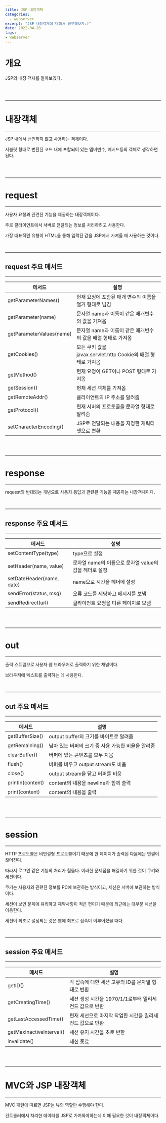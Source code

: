 ```yaml
---
title: JSP 내장객체
categories: 
  - webserver
excerpt: "JSP 내장객체에 대해서 공부해보자:)"
date: 2022-04-20
tags:
- webserver
---
```


# 개요

JSP의 내장 객체를 알아보겠다.


<br />
<br />

---

# 내장객체

---

JSP 내에서 선언하지 않고 사용하는 객체이다.

서블릿 형태로 변환된 코드 내에 포함되어 있는 멤버변수, 메서드등의 객체로 생각하면 된다.


<br />
<br />

---

# request

---

사용자 요청과 관련된 기능을 제공하는 내장객체이다.

주로 클라이언트에서 서버로 전달되는 정보를 처리하려고 사용한다.

가장 대표적인 유형이 HTML을 통해 입력된 값을 JSP에서 가져올 때 사용하는 것이다.

<br />

---

## request 주요 메서드

---

| 메서드 | 설명 |
| --- | --- |
| getParameterNames() | 현재 요청에 포함된 매개 변수의 이름을 열거 형태로 넘김 |
| getParameter(name) | 문자열 name과 이름이 같은 매개변수의 값을 가져옴 |
| getParameterValues(name) | 문자열 name과 이름이 같은 매개변수의 값을 배열 형태로 가져옴 |
| getCookies() | 모든 쿠키 값을 javax.servlet.http.Cookie의 배열 형태로 가져옴 |
| getMethod() | 현재 요청이 GET이나 POST 형태로 가져옴 |
| getSession() | 현재 세션 객체를 가져옴 |
| getRemoteAddr() | 클라이언트의 IP 주소를 알려줌 |
| getProtocol() | 현재 서버의 프로토콜을 문자열 형태로 알려줌 |
| setCharacterEncoding() | JSP로 전달되는 내용을 지정한 캐릭터셋으로 변환 |

<br />
<br />

---

# response

---

request와 반대되는 개념으로 사용자 응답과 관련된 기능을 제공하는 내장객체이다.

<br />

---

## response 주요 메서드

---


| 메서드 | 설명 |
| --- | --- |
| setContentType(type) | type으로 설정 |
| setHeader(name, value) | 문자열 name의 이름으로 문자열 value의 값을 헤더로 설정 |
| setDateHeader(name, date) | name으로 시간을 헤더에 설정 |
| sendError(status, msg) | 오류 코드를 세팅하고 메시지를 보냄 |
| sendRedirect(url) | 클라이언트 요청을 다른 페이지로 보냄 |

<br />
<br />

---

# out

---

출력 스트림으로 사용자 웹 브라우저로 출력하기 위한 채널이다.

브라우저에 텍스트를 출력하는 데 사용한다.

<br />

---

## out 주요 메서드

---

| 메서드 | 설명 |
| --- | --- |
| getBufferSize() | output buffer의 크기를 바이트로 알려줌 | 
| getRemaining() | 남아 있는 버퍼의 크기 중 사용 가능한 비율을 알려줌 |
| clearBuffer() | 버퍼에 있는 콘텐츠를 모두 지움 |
| flush() | 버퍼를 비우고 output stream도 비움 |
| close() | output stream을 닫고 버퍼를 비움 |
| println(content) | content의 내용을 newline과 함께 출력 |
| print(content) | content의 내용을 출력 |

<br />
<br />

---

# session

---

HTTP 프로토콜은 비연결형 프로토콜이기 때문에 한 페이지가 출력된 다음에는 연결이 끊어진다. 

따라서 로그인 같은 기능의 처리가 힘들다. 이러한 문제점을 해결하기 위한 것이 쿠키와 세션이다.

쿠키는 사용자와 관련된 정보를 PC에 보관하는 방식이고, 세션은 서버에 보관하는 방식이다.

세션이 보안 문제에 유리하고 제약사항이 적은 편이기 때문에 최근에는 대부분 세션을 이용한다.

세션이 최초로 설정되는 것은 웹에 최초로 접속이 이루어졌을 때다.

<br />

---

## session 주요 메서드

---


| 메서드 | 설명 |
| --- | --- |
| getID() | 각 접속에 대한 세션 고유의 ID를 문자열 형태로 반환 |
| getCreatingTime() | 세션 생성 시간을 1970/1/1로부터 밀리세컨드 값으로 반환 |
| getLastAccessedTime() | 현재 세션으로 마지막 작업한 시간을 밀리세컨드 값으로 반환 | 
| getMaxInactiveInterval() | 세션 유지 시간을 초로 반환 |
| invalidate() | 세션 종료 |

<br />
<br />

---

# MVC와 JSP 내장객체

---

MVC 패턴에 따르면 JSP는 뷰의 역할만 수행해야 한다.

컨트롤러에서 처리한 데이터를 JSP로 가져와야하는데 이때 필요한 것이 내장객체이다.
